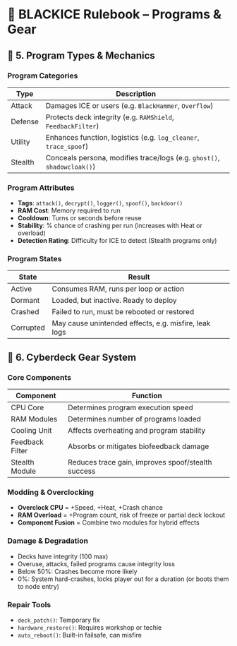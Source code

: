 # 📖 BLACKICE Rulebook – Programs & Gear

## 💾 5. Program Types & Mechanics

### Program Categories
| Type     | Description |
|----------|-------------|
| Attack   | Damages ICE or users (e.g. `BlackHammer`, `Overflow`) |
| Defense  | Protects deck integrity (e.g. `RAMShield`, `FeedbackFilter`) |
| Utility  | Enhances function, logistics (e.g. `log_cleaner`, `trace_spoof`) |
| Stealth  | Conceals persona, modifies trace/logs (e.g. `ghost()`, `shadowcloak()`) |

### Program Attributes
- **Tags**: `attack()`, `decrypt()`, `logger()`, `spoof()`, `backdoor()`
- **RAM Cost**: Memory required to run
- **Cooldown**: Turns or seconds before reuse
- **Stability**: % chance of crashing per run (increases with Heat or overload)
- **Detection Rating**: Difficulty for ICE to detect (Stealth programs only)

### Program States
| State    | Result |
|----------|--------|
| Active   | Consumes RAM, runs per loop or action |
| Dormant  | Loaded, but inactive. Ready to deploy |
| Crashed  | Failed to run, must be rebooted or restored |
| Corrupted| May cause unintended effects, e.g. misfire, leak logs |

## 🦾 6. Cyberdeck Gear System

### Core Components
| Component      | Function |
|----------------|----------|
| CPU Core       | Determines program execution speed |
| RAM Modules    | Determines number of programs loaded |
| Cooling Unit   | Affects overheating and program stability |
| Feedback Filter| Absorbs or mitigates biofeedback damage |
| Stealth Module | Reduces trace gain, improves spoof/stealth success |

### Modding & Overclocking
- **Overclock CPU** = +Speed, +Heat, +Crash chance
- **RAM Overload** = +Program count, risk of freeze or partial deck lockout
- **Component Fusion** = Combine two modules for hybrid effects

### Damage & Degradation
- Decks have integrity (100 max)
- Overuse, attacks, failed programs cause integrity loss
- Below 50%: Crashes become more likely
- 0%: System hard-crashes, locks player out for a duration (or boots them to node entry)

### Repair Tools
- `deck_patch()`: Temporary fix
- `hardware_restore()`: Requires workshop or techie
- `auto_reboot()`: Built-in failsafe, can misfire



